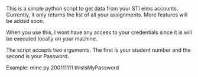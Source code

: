 This is a simple python script to get data from your STI elms accounts. Currently, it only returns the list of all your assignments. More features will be added soon.

When you use this, I wont have any access to your credentials since it is will be executed locally on your machine.

The script accepts two arguments. The first is your student number and the second is your Password.

Example: mine.py 200111111 thisIsMyPassword
